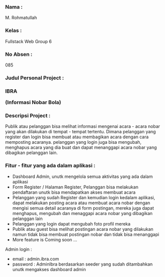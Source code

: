 <span><h3>Nama :</h3> M. Rohmatullah</span>
<span><h3>Kelas :</h3> Fullstack Web Group 6</span>
<span><h3>No Absen : </h3> 085</span>

<h3>Judul Personal Project :</h3>
<h3>IBRA <p>(Informasi Nobar Bola)</p></h3>
<h3>Descripsi Project : </h3>
<p>Publik atau pelanggan bisa melihat informasi mengenai acara - acara nobar yang akan dilakukan di tempat - tempat tertentu. Dimana pelanggan yang register dan login bisa membuat atau membagikan acara dengan cara memposting acaranya. pelanggan yang login juga bisa mengubah, menghapus acara yang dia buat dan dapat menanggapi acara nobar yang dibagikan pelanggan lain.</p>

<h3>Fitur - fitur yang ada dalam aplikasi :</h3>
<p><ul>
    <li>Dashboard Admin, unutk mengelola semua aktivitas yang ada dalam aplikasi</li>
    <li>Form Register / Halaman Register, Pelanggan bisa melakukan pendaftaran unutk bisa mendapatkan akses membuat acara </li>
    <li>Pelanggan yang sudah Register dan kemudian login kedalam aplikasi, dapat melakukan posting acara atau membuat acara nobar dengan mengisi semua detail acaranya di form postingan, mereka juga dapat menghapus, mengubah dan menaggapi acara nobar yang dibagikan pelanggan lain</li>
    <li>Pelanggan yang login dapat mengubah foto profil mereka</li>
    <li>Publik atau guest bisa melihat postingan acara nobar yang dilakukan namun tidak bisa membuat postingan nobar dan tidak bisa menanggapi</li>
    <li>More feature is Coming soon ...</li>
</ul></p>

Admin login :
- email : admin.ibra.com
- password : AdminIbra
berdasarkan seeder yang sudah ditambahkan unutk mengakses dashboard admin

